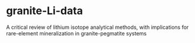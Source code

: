 # granite-Li-data
A critical review of lithium isotope analytical methods, with implications for rare-element mineralization in granite-pegmatite systems

